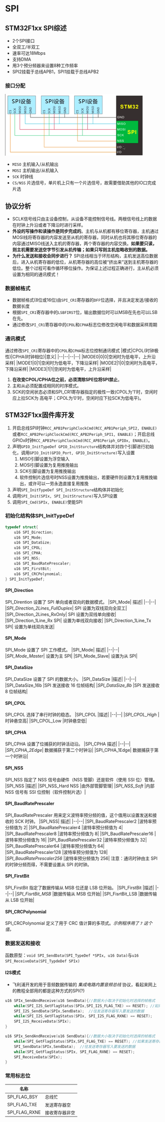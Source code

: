 # SPI
## STM32F1xx SPI综述
- 2个SPI接口
- 全双工/半双工
- 速率可达18Mbps
- 支持DMA
- 用3个预分频器来设置8种工作频率
- SPI2挂载于总线APB1，SPI1挂载于总线APB2

### 接口分配
<img src="../figures/SPI_Connection.png" height=200 width = 450>

- `MISO` 主机输入/从机输出
- `MOSI` 主机输出/从机输入
- `SCK` 时钟线
- `CS/NSS` 片选信号，单片机上只有一个片选信号，故需要借助其他的IO口完成片选

## 协议分析
- SCLK信号线只由主设备控制，从设备不能控制信号线。两根信号线上的数据在时钟上升沿或者下降沿时进行采样。
- **外设的写操作和读操作是同步完成的**。主机与从机都有移位寄存器，主机通过MOSI线将寄存器的内容发送至从机的寄存器，同时从机也将其移位寄存器的内容通过MISO线送入主机的寄存器，两个寄存器的内容交换。**如果要只读，则主机需要发送空字节引发从机传输；如果只写则主机忽略收到的数据。**
- **为什么发送和接收会同步进行？** SPI总线相当于环形结构，主机发送高位数据后，进入从机寄存器的低位，从机寄存器的高位被“挤出来”送到主机寄存器的低位。整个过程可看作循环移位操作。为保证上述过程正确进行，主从机必须设置为相同的通讯模式！

### 数据帧格式
- 数据帧格式(8位或16位)由`SPI_CR1`寄存器的`DFF`位选择，并且决定发送/接收的数据长度
- 根据`SPI_CR1`寄存器中的`LSBFIRST`位，输出数据位时可以MSB在先也可以LSB在先。
- 通过修改`SPI_CR1`寄存器中的`CPOL`和`CPHA`标志位修改空闲电平和数据采样周期

### 通讯模式
通过修改`SPI_CR1`寄存器中的`CPOL`和`CPHA`标志位控制通讯模式
|模式|CPOL(时钟极性)|CPHA(时钟相位)|意义|
|--|--|--|--|
|MODE0|0|0|空闲时为低电平，上升沿采样|
|MODE1|0|1|空闲时为低电平，下降沿采样|
|MODE2|1|0|空闲时为高电平，下降沿采样|
|MODE3|1|1|空闲时为低电平，上升沿采样|

1. **在改变CPOL/CPHA位之前，必须清除SPE位将SPI禁止**。
2. 主和从必须配置成相同的时序模式。
3. SCK的空闲状态必须和SPI_CR1寄存器指定的极性一致(CPOL为’1’时，空闲时应上拉SCK为
高电平；CPOL为’0’时，空闲时应下拉SCK为低电平)。

## STM32F1xx固件库开发
1. 开启总线SPI时钟`RCC_APB1PeriphClockCmd(RCC_APB1Periph_SPI2, ENABLE)`或者`RCC_APB2PeriphClockCmd(RCC_APB2Periph_SPI1, ENABLE)`；开启总线GPIOx时钟`RCC_APB1PeriphClockCmd(RCC_APB1Periph_GPIOx, ENABLE)`。
2. 声明`GPIO_InitTypeDef GPIO_InitSturcture`结构体并对四个引脚进行初始化，调用`GPIO_Init(GPIO_Port, GPIO_InitStructure)`写入设置
   1. MISO引脚设置为浮空输入
   2. MOSI引脚设置为复用推挽输出
   3. SCK引脚设置为复用推挽输出
   4. 软件控制片选信号时NSS设置为推挽输出，若要硬件则设置为复用推挽输出，或许可以一劳永逸直接复用推挽
3. 声明`SPI_InitTypeDef SPI_InitStructure`结构体并初始化
4. 调用`SPI_Init(SPIx, SPI_InitStructure)`写入SPI设置
5. 调用`SPI_Cmd(SPIx, ENABLE)`使能SPI

### **初始化结构体SPI_InitTypeDef**
```C
typedef struct{
    u16 SPI_Direction;
    u16 SPI_Mode;
    u16 SPI_DataSize;
    u16 SPI_CPOL;
    u16 SPI_CPHA;
    u16 SPI_NSS;
    u16 SPI_BaudRatePrescaler;
    u16 SPI_FirstBit;
    u16 SPI_CRCPolynomial;
} SPI_InitTypeDef;
```

#### **SPI_Direction**
SPI_Dirention 设置了 SPI 单向或者双向的数据模式。
|SPI_Mode| 描述|
|--|--|
|*SPI_Direction_2Lines_FullDuplex*| SPI 设置为双线双向全双工|
|SPI_Direction_2Lines_RxOnly| SPI 设置为双线单向接收|
|SPI_Direction_1Line_Rx SPI| 设置为单线双向接收|
|SPI_Direction_1Line_Tx SPI| 设置为单线双向发送|

#### **SPI_Mode**
SPI_Mode 设置了 SPI 工作模式。
|SPI_Mode| 描述|
|--|--|
|*SPI_Mode_Master*| 设置为主 SPI|
|SPI_Mode_Slave| 设置为从 SPI|

#### **SPI_DataSize**
SPI_DataSize 设置了 SPI 的数据大小。
|SPI_DataSize |描述|
|--|--|
|SPI_DataSize_16b |SPI 发送接收 16 位帧结构|
|*SPI_DataSize_8b* |SPI 发送接收 8 位帧结构|

#### **SPI_CPOL**
SPI_CPOL 选择了串行时钟的稳态。
|SPI_CPOL |描述|
|--|--|
|*SPI_CPOL_High* |时钟悬空高|
|SPI_CPOL_Low |时钟悬空低|

#### **SPI_CPHA**
SPI_CPHA 设置了位捕获的时钟活动沿。
|SPI_CPHA 描述|
|--|--|
|*SPI_CPHA_2Edge*| 数据捕获于第二个时钟沿|
|SPI_CPHA_1Edge| 数据捕获于第一个时钟沿|

#### **SPI_NSS**
SPI_NSS 指定了 NSS 信号由硬件（NSS 管脚）还是软件（使用 SSI 位）管理。
|SPI_NSS |描述|
|SPI_NSS_Hard NSS |由外部管脚管理|
|*SPI_NSS_Soft* |内部 NSS 信号有 SSI 位控制（软件控制片选）|

#### **SPI_BaudRatePrescaler**
SPI_BaudRatePrescaler 用来定义波特率预分频的值，这个值用以设置发送和接收的 SCK 时钟。
|SPI_NSS| 描述|
|--|--|
|SPI_BaudRatePrescaler2 |波特率预分频值为 2|
|SPI_BaudRatePrescaler4 |波特率预分频值为 4|
|SPI_BaudRatePrescaler8 |波特率预分频值为 8|
|SPI_BaudRatePrescaler16 |波特率预分频值为 16|
|SPI_BaudRatePrescaler32 |波特率预分频值为 32|
|SPI_BaudRatePrescaler64 |波特率预分频值为 64|
|SPI_BaudRatePrescaler128 |波特率预分频值为 128|
|*SPI_BaudRatePrescaler256* |波特率预分频值为 256|
注意：通讯时钟由主 SPI 的时钟分频而得，不需要设置从 SPI 的时钟。

#### **SPI_FirstBit**
SPI_FirstBit 指定了数据传输从 MSB 位还是 LSB 位开始。
|SPI_FirstBit |描述|
|--|--|
|*SPI_FisrtBit_MSB* |数据传输从 MSB 位开始|
|SPI_FisrtBit_LSB |数据传输从 LSB 位开始|

#### **SPI_CRCPolynomial**
SPI_CRCPolynomial 定义了用于 CRC 值计算的多项式。*示例程序用了 `7` 这个值。*

### 数据发送和接收
函数原型：`void SPI_SendData(SPI_TypeDef *SPIx, u16 Data)`与`u16 SPI_ReceiveData(SPI_TypdeDef SPIx)`

#### **I2S模式**
- 飞利浦开发的用于音频数据传输的 *集成电路内置音频总线* 协议，看起来网上的教程全部用的都是这种方式的SPI(?)
```C
u16 SPIx_SendAndReceive(u16 SendData){//数据大小取决于初始化时选择的帧格式
	while(SPI_I2S_GetFlagStatus(SPIx,SPI_I2S_FLAG_TXE) == RESET); //如果发送寄存器数据没有发送完，循环等待
	SPI_I2S_SendData(SPIx,SendData);  //往发送寄存器写入要发送的数据
    while(SPI_I2S_GetFlagStatus(SPIx, SPI_I2S_FLAG_RXNE) == RESET);
    SPI_I2S_ReceiveData(SPIx);
}
```

```C
u16 SPIx_SendAndReceive(u16 SendData){//数据大小取决于初始化时选择的帧格式
	while(SPI_GetFlagStatus(SPIx,SPI_FLAG_TXE) == RESET); //如果发送寄存器数据没有发送完，循环等待
	SPI_SendData(SPIx,SendData);  //往发送寄存器写入要发送的数据
    while(SPI_GetFlagStatus(SPIx, SPI_FLAG_RXNE) == RESET);
    SPI_ReceiveData(SPIx);
}
```
### 常用标志位
|名称||
|--|--|
|SPI_FLAG_BSY|总线忙|
|SPI_FLAG_TXE|发送寄存器空|
|SPI_FLAG_RXNE|接收寄存器非空|